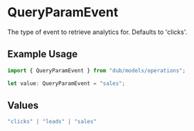 # QueryParamEvent

The type of event to retrieve analytics for. Defaults to 'clicks'.

## Example Usage

```typescript
import { QueryParamEvent } from "dub/models/operations";

let value: QueryParamEvent = "sales";
```

## Values

```typescript
"clicks" | "leads" | "sales"
```